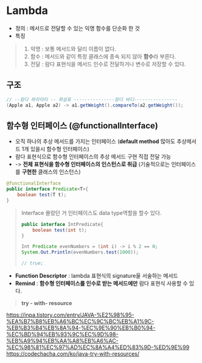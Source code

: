 Lambda
=======
- 정의 : 메서드로 전달할 수 있는 익명 함수를 단순화 한 것
- 특징
> 1. 악명 : 보통 메서드와 달리 이름이 없다.
> 2. 함수 : 메서드와 같이 특정 클래스에 종속 되지 않아 **함수**라 부른다.
> 3. 전달 : 람다 표현식을 메서드 인수로 전달하거나 변수로 저장할 수 있다.

구조
-------
~~~ java
// --람다 파라미터 -- 화살표 ---------------람다 바디----------------
(Apple a1, Apple a2) -> a1.getWeight().compareTo(a2.getWeight());
~~~

함수형 인터페이스 (@functionalInterface)
--------------------------------------
- 오직 하나의 추상 메서드를 가지는 인터페이스 (**default method** 많아도 추상메서드 1개 있을시 함수형 인터페이스)
- 람다 표현식으로 함수형 인터페이스의 추상 메서드 구현 직접 전달 가능
- -> **전체 표현식을 함수형 인터페이스의 인스턴스로 취급** (기술적으로는 인터페이스를 **구현한** 클래스의 인스턴스)
~~~ java
@functionalInterface
public interface Predicate<T>{
    boolean test(T t);
}
~~~

> Interface 몰랐던 거
> 인터페이스도 data type역할을 할수 있다.
> ~~~ java
> public interface IntPredicate{
>     boolean test(int t);
> }
>
> Int Predicate evenNumbers = (int i) -> i % 2 == 0;
> System.Out.Println(evenNumbers.test(1000));
>
> // true;
> ~~~

- **Function Descriptor** : lambda 표현식의 signature울 서술하는 메서드
- **Remind** : **함수형 인터페이스를 인수로 받는 메서드에만** 람다 표현식 사용할 수 있다.

> **try - with- resource**

https://inpa.tistory.com/entry/JAVA-%E2%98%95-%EA%B7%B8%EB%A6%BC%EC%9C%BC%EB%A1%9C-%EB%B3%B4%EB%8A%94-%EC%9E%90%EB%B0%94-%EC%BD%94%EB%93%9C%EC%9D%98-%EB%A9%94%EB%AA%A8%EB%A6%AC-%EC%98%81%EC%97%AD%EC%8A%A4%ED%83%9D-%ED%9E%99
https://codechacha.com/ko/java-try-with-resources/
